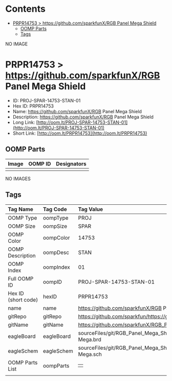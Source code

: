 



Contents
========

* [PRPR14753 > https://github.com/sparkfunX/RGB Panel Mega Shield](#prpr14753--httpsgithubcomsparkfunxrgb-panel-mega-shield)
	* [OOMP Parts](#oomp-parts)
	* [Tags](#tags)
  
NO IMAGE  
# PRPR14753 > https://github.com/sparkfunX/RGB Panel Mega Shield

- ID: PROJ-SPAR-14753-STAN-01
- Hex ID: PRPR14753
- Name: https://github.com/sparkfunX/RGB Panel Mega Shield
- Description: https://github.com/sparkfunX/RGB Panel Mega Shield
- Long Link: [http://oom.lt/PROJ-SPAR-14753-STAN-01](http://oom.lt/PROJ-SPAR-14753-STAN-01)
- Short Link: [http://oom.lt/PRPR14753](http://oom.lt/PRPR14753)

## OOMP Parts
  

|Image|OOMP ID|Designators|
| :--- | :--- | :--- |
||||
  
NO IMAGES  
## Tags
  

|Tag Name|Tag Code|Tag Value|
| :--- | :--- | :--- |
|OOMP Type|oompType|PROJ|
|OOMP Size|oompSize|SPAR|
|OOMP Color|oompColor|14753|
|OOMP Description|oompDesc|STAN|
|OOMP Index|oompIndex|01|
|Full OOMP ID|oompID|PROJ-SPAR-14753-STAN-01|
|Hex ID (short code)|hexID|PRPR14753|
|name|name|https://github.com/sparkfunX/RGB Panel Mega Shield|
|gitRepo|gitRepo|https://github.com/sparkfun/https://github.com/sparkfunX/RGB_Panel_Mega_Shield|
|gitName|gitName|https://github.com/sparkfunX/RGB_Panel_Mega_Shield|
|eagleBoard|eagleBoard|sourceFiles/git/RGB_Panel_Mega_Shield/Hardware/RGB 32x64 Shield for Arduino Mega.brd|
|eagleSchem|eagleSchem|sourceFiles/git/RGB_Panel_Mega_Shield/Hardware/RGB 32x64 Shield for Arduino Mega.sch|
|OOMP Parts List|oompParts|<table><tr><td></td></tr></table>|
||||
